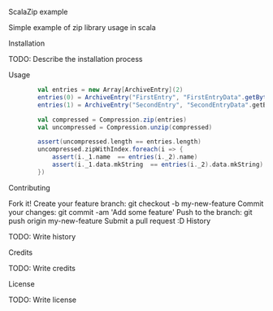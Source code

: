 ScalaZip example

Simple example of zip library usage in scala

Installation

TODO: Describe the installation process

Usage
```scala
        val entries = new Array[ArchiveEntry](2)
        entries(0) = ArchiveEntry("FirstEntry", "FirstEntryData".getBytes())
        entries(1) = ArchiveEntry("SecondEntry", "SecondEntryData".getBytes)

        val compressed = Compression.zip(entries)
        val uncompressed = Compression.unzip(compressed)

        assert(uncompressed.length == entries.length)
        uncompressed.zipWithIndex.foreach(i => {
            assert(i._1.name  == entries(i._2).name)
            assert(i._1.data.mkString  == entries(i._2).data.mkString)
        })
```

Contributing

Fork it!
Create your feature branch: git checkout -b my-new-feature
Commit your changes: git commit -am 'Add some feature'
Push to the branch: git push origin my-new-feature
Submit a pull request :D
History

TODO: Write history

Credits

TODO: Write credits

License

TODO: Write license